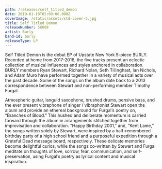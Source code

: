 ```yaml
---
path: /releases/self_titled_demon
date: 2019-01-18T05:00:00.000Z
coverImage: /static/assets/std-cover-5.jpg
title: Self Titled Demon
releaseNumber: 5K009
artist: Burly
band-id: burly
releaseType: LP
---
```

Self Titled Demon is the debut EP of Upstate New York 5-piece BURLY. Recorded at home from 2017-2018, the five tracks present an eclectic collection of musical influences and styles anchored in collaboration. BURLY members Ryan Stewart, Richard Nolan, Seth Tillinghast, Ian Nichols, and Adam Muro have performed together in a variety of musical acts over the past decade. Some of the songs on the album date back to a 2013 correspondence between Stewart and non-performing member Timothy Furgal.

Atmospheric guitar, languid saxophone, brushed drums, pensive bass, and the ever present vibraphone of singer / vibraphonist Stewart open the album and provide an ethereal background for Furgal’s poetry on, “Branches of Blood.” This hushed and deliberate momentum is carried forward through the album in arrangements stitched together from improvisation and collaboration. “Happy Birthday 2001,” and, “Kent Lame,” the songs written solely by Stewart, were inspired by a half-remembered birthday party of a high school friend and a purposeful expedition through a Grateful Dead message board, respectively. These delicate memories become delightful curios, while the songs co-written by Stewart and Furgal meditate on thoughts of love, sorrow, fear, communication, and self-preservation, using Furgal’s poetry as lyrical content and musical inspiration.
